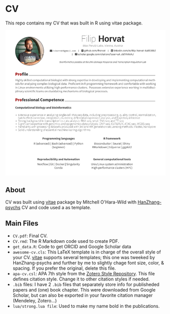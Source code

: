 # CV

This repo contains my CV that was built in R using vitae package.

[![CV](Preview.png)](https://github.com/fhorvat/CV/blob/master/CV.pdf)

## About

CV was built using [vitae](https://github.com/mitchelloharawild/vitae) package by Mitchell O'Hara-Wild with [HanZhang-psychs](https://github.com/HanZhang-psych/CV) CV and code used a as template.

## Main Files

* `CV.pdf`: Final CV.
* `CV.rmd`: The R Markdown code used to create PDF.
* `get_data.R`: Code to get ORCID and Google Scholar data
* `awesome-cv.cls`: This LaTeX template is in charge of the overall style of your CV. [vitae](https://github.com/mitchelloharawild/vitae) supports several templates; this one was tweeked by HanZhang-psychs and further by me to slightly chage font size, color, & spacing. If you prefer the original, delete this file. 
* `apa-cv.csl`: APA 7th style from the [Zotero Style Repository](https://www.zotero.org/styles?q=id%3Aapa-cv). This file defines citation style. Change it to other citation styles if needed.
* `.bib` files: I have 2 `.bib` files that separately store info for publisheded papers and (one) book chapter. This were downloaded from Google Scholar, but can also be exported in your favorite citation manager (Mendeley, Zotero...)
* `lua/strong.lua file`: Used to make my name bold in the publications.  

